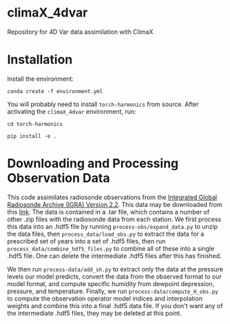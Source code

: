 # climaX_4dvar
Repository for 4D Var data assimilation with ClimaX

# Installation
Install the environment:

`conda create -f environment.yml`

You will probably need to install  `torch-harmonics` from source. After activating the `climaX_4dvar` environment, run:

`cd torch-harmonics`

`pip install -e .`

# Downloading and Processing Observation Data
This code assimilates radiosonde observations from the [Integrated Global Radiosonde Archive (IGRA) Version 2.2](https://www.ncei.noaa.gov/products/weather-balloon/integrated-global-radiosonde-archive).
This data may be downloaded from this [link](https://www.ncei.noaa.gov/data/integrated-global-radiosonde-archive/archive/IGRA_v2.2_data-por_s19050404_e20230619_c20230619.tar).
The data is contained in a .tar file, which contains a number of other .zip files with the radiosonde data from each station.
We first process this data into an .hdf5 file by running `process-obs/expand_data.py` to unzip the data files, then 
`process_data/load_obs.py` to extract the data for a prescribed set of years into a set of .hdf5 files, then run
`process_data/combine_hdf5_files.py` to combine all of these into a single .hdf5 file. One can delete the intermediate
.hdf5 files after this has finished.

We then run `process-data/add_sh.py` to extract only the data at the pressure levels our model predicts, convert the data
from the observed format to our model format, and compute specific humidity from dewpoint depression, pressure,
and temperature. Finally, we run `process-data/compute_H_obs.py` to compute the observation operator model indices and
interpolation weights and combine this into a final .hdf5 data file. If you don't want any of the intermediate .hdf5 files,
they may be deleted at this point.
